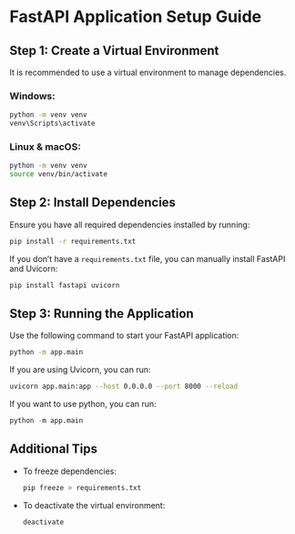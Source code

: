 # FastAPI Application Setup Guide

## Step 1: Create a Virtual Environment

It is recommended to use a virtual environment to manage dependencies.

### Windows:
```sh
python -m venv venv
venv\Scripts\activate
```

### Linux & macOS:
```sh
python -m venv venv
source venv/bin/activate
```

## Step 2: Install Dependencies

Ensure you have all required dependencies installed by running:
```sh
pip install -r requirements.txt
```

If you don’t have a `requirements.txt` file, you can manually install FastAPI and Uvicorn:
```sh
pip install fastapi uvicorn
```


## Step 3: Running the Application

Use the following command to start your FastAPI application:
```sh
python -m app.main
```

If you are using Uvicorn, you can run:
```sh
uvicorn app.main:app --host 0.0.0.0 --port 8000 --reload
```
If you want to use python, you can run:
```python
python -m app.main
```

## Additional Tips

- To freeze dependencies:
  ```sh
  pip freeze > requirements.txt
  ```
- To deactivate the virtual environment:
  ```sh
  deactivate
  ```

